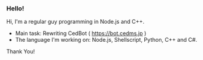 ### Hello!

Hi, I'm a regular guy programming in Node.js and C++.
- Main task: Rewriting CedBot ( https://bot.cedms.jp )
- The language I'm working on: Node.js, Shellscript, Python, C++ and C#.

Thank You!
